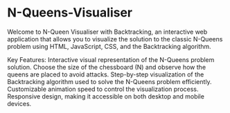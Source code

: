 # N-Queens-Visualiser
Welcome to N-Queen Visualiser with Backtracking, an interactive web application that allows you to visualize the solution to the classic N-Queens problem using HTML, JavaScript, CSS, and the Backtracking algorithm.

Key Features:
Interactive visual representation of the N-Queens problem solution.
Choose the size of the chessboard (N) and observe how the queens are placed to avoid attacks.
Step-by-step visualization of the Backtracking algorithm used to solve the N-Queens problem efficiently.
Customizable animation speed to control the visualization process.
Responsive design, making it accessible on both desktop and mobile devices.
